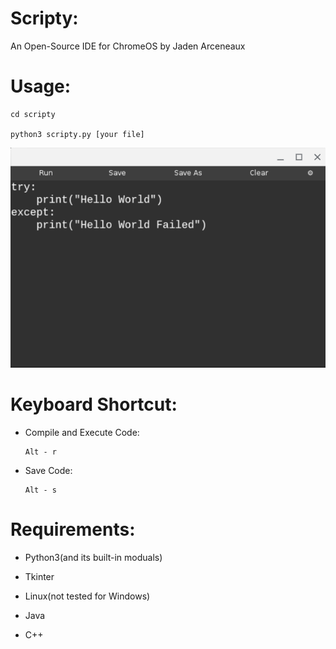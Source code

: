 # Scripty:
An Open-Source IDE for ChromeOS by Jaden Arceneaux

# Usage:
  
    cd scripty
  
    python3 scripty.py [your file]
  
  ![](images/IMAGE3.png)
  
# Keyboard Shortcut:
  - Compile and Execute Code:
  
        Alt - r
  
  
  - Save Code:
  
        Alt - s
  
  
# Requirements:

  - Python3(and its built-in moduals)
  
  - Tkinter
  
  - Linux(not tested for Windows)
  
  - Java
  
  - C++
